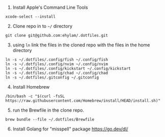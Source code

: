 1. Install Apple's Command Line Tools

```
xcode-select --install
```

2. Clone repo in to `~/` directory

```
git clone git@github.com:ehylam/.dotfiles.git
```

3. using `ln` link the files in the cloned repo with the files in the home directory

```
ln -s ~/.dotfiles/.config/fish ~/.config/fish
ln -s ~/.dotfiles/.config/nvim ~/.config/nvim
ln -s ~/.dotfiles/.config/kickstart ~/.config/kickstart
ln -s ~/.dotfiles/.config/chad ~/.config/chad
ln -s ~/.dotfiles/.gitconfig ~/.gitconfig
```

4. Install Homebrew

```
/bin/bash -c "$(curl -fsSL https://raw.githubusercontent.com/Homebrew/install/HEAD/install.sh)"
```

5. run the Brewfile in the clone repo.

```
brew bundle --file ~/.dotfiles/Brewfile
```

6. Install Golang for "misspell" package
   https://go.dev/dl/
